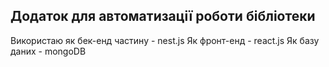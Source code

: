 ## Додаток для автоматизації роботи бібліотеки
Використаю як бек-енд частину - nest.js
Як фронт-енд - react.js
Як базу даних - mongoDB